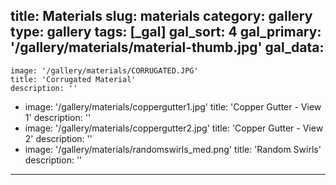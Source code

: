 title: Materials
slug: materials
category: gallery
type: gallery
tags: [_gal]
gal_sort: 4
gal_primary: '/gallery/materials/material-thumb.jpg'
gal_data:
  - 
    image: '/gallery/materials/CORRUGATED.JPG'
    title: 'Corrugated Material'
    description: ''
  -
    image: '/gallery/materials/coppergutter1.jpg'
    title: 'Copper Gutter - View 1'
    description: ''
  -
    image: '/gallery/materials/coppergutter2.jpg'
    title: 'Copper Gutter - View 2'
    description: ''
  -
    image: '/gallery/materials/randomswirls_med.png'
    title: 'Random Swirls'
    description: ''
---
 